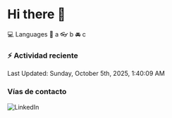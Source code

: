 # Hi there 👋

:computer: Languages
:pencil: a
:eyeglasses: b
:oncoming_automobile: c

### :zap: Actividad reciente
<!--RECENT_ACTIVITY:start-->
<!--RECENT_ACTIVITY:end-->
<!--RECENT_ACTIVITY:last_update-->
Last Updated: Sunday, October 5th, 2025, 1:40:09 AM
<!--RECENT_ACTIVITY:last_update_end-->

### Vías de contacto

![LinkedIn](https://www.linkedin.com/in/irving-hernández-226846205/)
